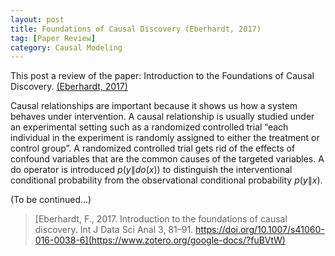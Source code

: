```yaml
---
layout: post
title: Foundations of Causal Discovery (Eberhardt, 2017)
tag: [Paper Review]
category: Causal Modeling
---
```



This post a review of the paper: Introduction to the Foundations of Causal Discovery. [(Eberhardt, 2017)](https://www.zotero.org/google-docs/?fcxQxy)

Causal relationships are important because it shows us how a system behaves under intervention. A causal relationship is usually studied under an experimental setting such as a randomized controlled trial “each individual in the experiment is randomly assigned to either the treatment or control group”. A randomized controlled trial gets rid of the effects of confound variables that are the common causes of the targeted variables. A do operator is introduced $p(y\|do(x))$ to distinguish the interventional conditional probability from the observational conditional probability $p(y\|x)$.

(To be continued...)

>[Eberhardt, F., 2017. Introduction to the foundations of causal discovery. Int J Data Sci Anal 3, 81–91. https://doi.org/10.1007/s41060-016-0038-6](https://www.zotero.org/google-docs/?fuBVtW)
<!--stackedit_data:
eyJoaXN0b3J5IjpbLTQ0MDc2ODYwOCwtMTI4ODE2NjYyOSwtOD
cyNDk0NTg3XX0=
-->